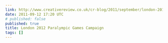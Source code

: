 ```yaml
---
link: http://www.creativereview.co.uk/cr-blog/2011/september/london-2012-paralympic-games-posters
date: 2011-09-12 17:20 UTC
# published: false
published: true
title: London 2012 Paralympic Games Campaign
tags: []
---
```



